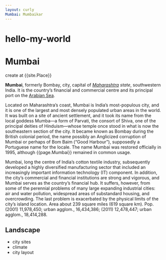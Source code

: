 ```yaml
---
layout: curly
Mumbai: Mumbaikar
---
```


# hello-my-world
# Mumbai #

create at {{site.Place}}

**Mumbai**, formerly Bombay, city, capital of _[Maharashtra](https://www.britannica.com/place/Maharashtra) state_, southwestern India. It is the country’s financial and commercial centre and its principal port on the [Arabian Sea](https://www.britannica.com/place/Arabian-Sea).

Located on Maharashtra’s coast, Mumbai is India’s most-populous city, and it is one of the largest and most densely populated urban areas in the world. It was built on a site of ancient settlement, and it took its name from the local goddess Mumba—a form of Parvati, the consort of Shiva, one of the principal deities of Hinduism—whose temple once stood in what is now the southeastern section of the city. It became known as Bombay during the British colonial period, the name possibly an Anglicized corruption of Mumbai or perhaps of Bom Baim (“Good Harbour”), supposedly a Portuguese name for the locale. The name Mumbai was restored officially in 1995, although {{page.Mumbai}} remained in common usage.

Mumbai, long the centre of India’s cotton textile industry, subsequently developed a highly diversified manufacturing sector that included an increasingly important information technology (IT) component. In addition, the city’s commercial and financial institutions are strong and vigorous, and Mumbai serves as the country’s financial hub. It suffers, however, from some of the perennial problems of many large expanding industrial cities: air and water pollution, widespread areas of substandard housing, and overcrowding. The last problem is exacerbated by the physical limits of the city’s island location. Area about 239 square miles (619 square km). Pop. (2001) 11,978,450; urban agglom., 16,434,386; (2011) 12,478,447; urban agglom., 18,414,288.

## Landscape ##

-  city sites
-  climate
-  city layout



